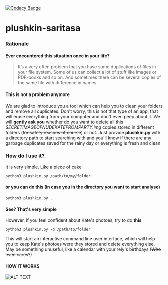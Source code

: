 [![Codacy Badge](https://api.codacy.com/project/badge/Grade/1cecd97ab8f3457099473e7f29177874)](https://www.codacy.com/project/VSHUMILIN97/plushkin-saritasa/dashboard?utm_source=github.com&amp;utm_medium=referral&amp;utm_content=VSHUMILIN97/plushkin-saritasa&amp;utm_campaign=Badge_Grade_Dashboard)
# plushkin-saritasa
### Rationale
#### Ever encountered this situation once in your life?

>It’s a very often problem that you have some duplications of files in your file system. Some of us can collect a lot of stuff like images or PDF-books and so on. And sometimes there can be several copies of the same file with difference in names 

#### This is not a problem anymore

We are glad to introduce you a tool which can help you to clean your folders and remove all duplicates.
Don't worry, this is not that type of an app, that will erase everything from your computer and don't even peep about it.
We will **gently ask you** whether do you want to delete all this *SECRETIMAGEOFNUDEKATEFROMPARTY.img* copies stored in different folders (~~for safety reasons of course~~) or not. 
Just provide **plushkin.py** with a directory path to start searching with and you'll know if there are any garbage duplicates saved for the rainy day or everything is fresh and clean

### How do I use it?

It is very simple. Like a piece of cake

```python3 plushkin.py /path/to/my/folder```

#### or you can do this (in case you in the directory you want to start analyse)
```python3 plushkin.py .```

#### See? That's very simple
However, if you feel confident about Kate's photoes, try to do **this**

```python3 plushkin.py -d /path/to/folder```

This will start an interactive command line user interface, which will help you to keep Kate's photoes were they stored and delete everything else. May be something unuseful, like a calendar with your rely's birthdays (~~Who even cares?~~)
#### HOW IT WORKS
![ALT TEXT](http://saveimg.ru/pictures/03-08-18/187c08efd27b86ce3773680c550b1485.gif)

